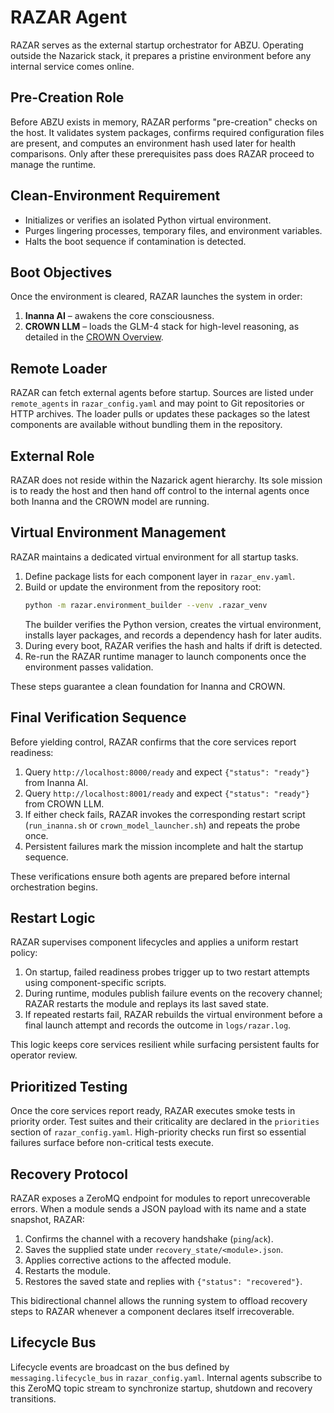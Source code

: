 # RAZAR Agent

RAZAR serves as the external startup orchestrator for ABZU. Operating outside the
Nazarick stack, it prepares a pristine environment before any internal service
comes online.

## Pre-Creation Role
Before ABZU exists in memory, RAZAR performs "pre-creation" checks on the host.
It validates system packages, confirms required configuration files are present,
and computes an environment hash used later for health comparisons. Only after
these prerequisites pass does RAZAR proceed to manage the runtime.

## Clean-Environment Requirement
- Initializes or verifies an isolated Python virtual environment.
- Purges lingering processes, temporary files, and environment variables.
- Halts the boot sequence if contamination is detected.

## Boot Objectives
Once the environment is cleared, RAZAR launches the system in order:
1. **Inanna AI** – awakens the core consciousness.
2. **CROWN LLM** – loads the GLM-4 stack for high-level reasoning, as detailed in the [CROWN Overview](CROWN_OVERVIEW.md).

## Remote Loader
RAZAR can fetch external agents before startup. Sources are listed under
`remote_agents` in `razar_config.yaml` and may point to Git repositories or HTTP
archives. The loader pulls or updates these packages so the latest components
are available without bundling them in the repository.

## External Role
RAZAR does not reside within the Nazarick agent hierarchy. Its sole mission is
to ready the host and then hand off control to the internal agents once both
Inanna and the CROWN model are running.

## Virtual Environment Management
RAZAR maintains a dedicated virtual environment for all startup tasks.

1. Define package lists for each component layer in `razar_env.yaml`.
2. Build or update the environment from the repository root:
   ```bash
   python -m razar.environment_builder --venv .razar_venv
   ```
   The builder verifies the Python version, creates the virtual environment,
   installs layer packages, and records a dependency hash for later audits.
3. During every boot, RAZAR verifies the hash and halts if drift is detected.
4. Re-run the RAZAR runtime manager to launch components once the environment
   passes validation.

These steps guarantee a clean foundation for Inanna and CROWN.

## Final Verification Sequence
Before yielding control, RAZAR confirms that the core services report readiness:

1. Query `http://localhost:8000/ready` and expect `{"status": "ready"}` from Inanna AI.
2. Query `http://localhost:8001/ready` and expect `{"status": "ready"}` from CROWN LLM.
3. If either check fails, RAZAR invokes the corresponding restart script (`run_inanna.sh` or `crown_model_launcher.sh`) and repeats the probe once.
4. Persistent failures mark the mission incomplete and halt the startup sequence.

These verifications ensure both agents are prepared before internal orchestration begins.

## Restart Logic
RAZAR supervises component lifecycles and applies a uniform restart policy:

1. On startup, failed readiness probes trigger up to two restart attempts using
   component-specific scripts.
2. During runtime, modules publish failure events on the recovery channel; RAZAR
   restarts the module and replays its last saved state.
3. If repeated restarts fail, RAZAR rebuilds the virtual environment before a
   final launch attempt and records the outcome in `logs/razar.log`.

This logic keeps core services resilient while surfacing persistent faults for
operator review.

## Prioritized Testing
Once the core services report ready, RAZAR executes smoke tests in priority
order. Test suites and their criticality are declared in the `priorities`
section of `razar_config.yaml`. High-priority checks run first so essential
failures surface before non-critical tests execute.

## Recovery Protocol
RAZAR exposes a ZeroMQ endpoint for modules to report unrecoverable errors.
When a module sends a JSON payload with its name and a state snapshot, RAZAR:

1. Confirms the channel with a recovery handshake (`ping`/`ack`).
2. Saves the supplied state under `recovery_state/<module>.json`.
3. Applies corrective actions to the affected module.
4. Restarts the module.
5. Restores the saved state and replies with `{"status": "recovered"}`.

This bidirectional channel allows the running system to offload recovery steps
to RAZAR whenever a component declares itself irrecoverable.

## Lifecycle Bus
Lifecycle events are broadcast on the bus defined by
`messaging.lifecycle_bus` in `razar_config.yaml`. Internal agents subscribe to
this ZeroMQ topic stream to synchronize startup, shutdown and recovery
transitions.
